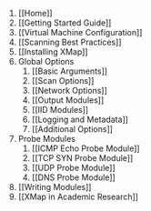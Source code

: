 1. [[Home]]
2. [[Getting Started Guide]]
3. [[Virtual Machine Configuration]]
4. [[Scanning Best Practices]]
5. [[Installing XMap]]
6. Global Options
    1. [[Basic Arguments]]
    1. [[Scan Options]]
    1. [[Network Options]]
    1. [[Output Modules]]
    1. [[IID Modules]]
    1. [[Logging and Metadata]]
    1. [[Additional Options]]
7. Probe Modules 
    1. [[ICMP Echo Probe Module]]
    1. [[TCP SYN Probe Module]]
    1. [[UDP Probe Module]]
    1. [[DNS Probe Module]]
8. [[Writing Modules]]
9. [[XMap in Academic Research]]
